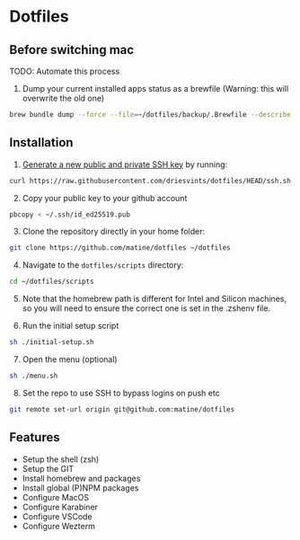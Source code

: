 # Dotfiles

## Before switching mac

TODO: Automate this process

1. Dump your current installed apps status as a brewfile (Warning: this will overwrite the old one)

```bash
brew bundle dump --force --file=~/dotfiles/backup/.Brewfile --describe
```

## Installation

1. [Generate a new public and private SSH key](https://docs.github.com/en/github/authenticating-to-github/generating-a-new-ssh-key-and-adding-it-to-the-ssh-agent) by running:

```bash
curl https://raw.githubusercontent.com/driesvints/dotfiles/HEAD/ssh.sh | sh -s "matine.chabrier@gmail.com"
```

2. Copy your public key to your github account

```bash
pbcopy < ~/.ssh/id_ed25519.pub
```

3. Clone the repository directly in your home folder:

```bash
git clone https://github.com/matine/dotfiles ~/dotfiles
```

4. Navigate to the `dotfiles/scripts` directory:

```bash
cd ~/dotfiles/scripts
```

5. Note that the homebrew path is different for Intel and Silicon machines, so you will need to ensure the correct one is set in the .zshenv file.

6. Run the initial setup script

```bash
sh ./initial-setup.sh
```

7. Open the menu (optional)

```bash
sh ./menu.sh
```

8. Set the repo to use SSH to bypass logins on push etc

```bash
git remote set-url origin git@github.com:matine/dotfiles
```

## Features

- Setup the shell (zsh)
- Setup the GIT
- Install homebrew and packages
- Install global (P)NPM packages
- Configure MacOS
- Configure Karabiner
- Configure VSCode
- Configure Wezterm
